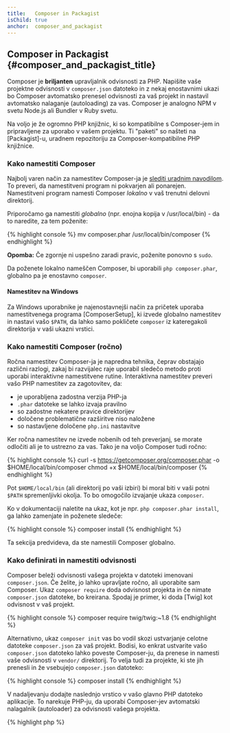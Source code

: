 ```yaml
---
title:   Composer in Packagist
isChild: true
anchor:  composer_and_packagist
---
```


## Composer in Packagist {#composer_and_packagist_title}

Composer je **briljanten** upravljalnik odvisnosti za PHP. Napišite vaše projektne odvisnosti v `composer.json` datoteko in z nekaj enostavnimi ukazi bo Composer avtomatsko prenesel odvisnosti za vaš projekt in nastavil avtomatsko nalaganje (autoloading) za vas. Composer je analogno NPM v svetu Node.js ali Bundler v Ruby svetu.

Na voljo je že ogromno PHP knjižnic, ki so kompatibilne s Composer-jem in pripravljene za uporabo v vašem projektu. Ti
"paketi" so našteti na [Packagist]-u, uradnem repozitoriju za Composer-kompatibilne PHP knjižnice.

### Kako namestiti Composer

Najbolj varen način za namestitev Composer-ja je [slediti uradnim navodilom](https://getcomposer.org/download/).
To preveri, da namestitveni program ni pokvarjen ali ponarejen.
Namestitveni program namesti Composer *lokalno* v vaš trenutni delovni direktorij.

Priporočamo ga namestiti *globalno* (npr. enojna kopija v /usr/local/bin) - da to naredite, za tem poženite:

{% highlight console %}
mv composer.phar /usr/local/bin/composer
{% endhighlight %}

**Opomba:** Če zgornje ni uspešno zaradi pravic, poženite ponovno s `sudo`.

Da poženete lokalno nameščen Composer, bi uporabili `php composer.phar`, globalno pa je enostavno `composer`.

#### Namestitev na Windows

Za Windows uporabnike je najenostavnejši način za pričetek uporaba namestitvenega programa [ComposerSetup], ki
izvede globalno namestitev in nastavi vašo `$PATH`, da lahko samo pokličete `composer` iz kateregakoli
direktorija v vaši ukazni vrstici.

### Kako namestiti Composer (ročno)

Ročna namestitev Composer-ja je napredna tehnika, čeprav obstajajo različni razlogi, zakaj
bi razvijalec raje uporabil sledečo metodo proti uporabi interaktivne namestitvene rutine. Interaktivna
namestitev preveri vašo PHP namestitev za zagotovitev, da:

- je uporabljena zadostna verzija PHP-ja
- `.phar` datoteke se lahko izvaja pravilno
- so zadostne nekatere pravice direktorijev
- določene problematične razširitve niso naložene
- so nastavljene določene `php.ini` nastavitve

Ker ročna namestitev ne izvede nobenih od teh preverjanj, se morate odločiti ali je to
ustrezno za vas. Tako je na voljo Composer tudi ročno:

{% highlight console %}
curl -s https://getcomposer.org/composer.phar -o $HOME/local/bin/composer
chmod +x $HOME/local/bin/composer
{% endhighlight %}

Pot `$HOME/local/bin` (ali direktorij po vaši izbiri) bi moral biti v vaši potni `$PATH` spremenljivki okolja.
To bo omogočilo izvajanje ukaza `composer`.

Ko v dokumentaciji naletite na ukaz, kot je npr. `php composer.phar install`, ga lahko
zamenjate in poženete sledeče:

{% highlight console %}
composer install
{% endhighlight %}

Ta sekcija predvideva, da ste namestili Composer globalno.

### Kako definirati in namestiti odvisnosti

Composer beleži odvisnosti vašega projekta v datoteki imenovani `composer.json`. Če želite, jo lahko upravljate
ročno, ali uporabite sam Composer. Ukaz `composer require` doda odvisnost projekta
in če nimate `composer.json` datoteke, bo kreirana. Spodaj je primer, ki doda [Twig]
kot odvisnost v vaš projekt.

{% highlight console %}
composer require twig/twig:~1.8
{% endhighlight %}

Alternativno, ukaz `composer init` vas bo vodil skozi ustvarjanje celotne datoteke `composer.json`
za vaš projekt. Bodisi, ko enkrat ustvarite vašo `composer.json` datoteko lahko poveste Composer-ju,
da prenese in namesti vaše odvisnosti v `vendor/` direktorij. To velja tudi za projekte,
ki ste jih prenesli in že vsebujejo `composer.json` datoteko:

{% highlight console %}
composer install
{% endhighlight %}

V nadaljevanju dodajte naslednjo vrstico v vašo glavno PHP datoteko aplikacije. To narekuje PHP-ju, da uporabi Composer-jev
avtomatski nalagalnik (autoloader) za odvisnosti vašega projekta.

{% highlight php %}
<?php
require 'vendor/autoload.php';
{% endhighlight %}

Sedaj lahko uporabite odvisnosti vašega projekta in bodo avtomatsko naložene na zahtevo.

### Posodobitev vaših odvisnosti

Composer ustvari datoteko imenovano `composer.lock`, ki shrani točno verzijo za vsak paket, ki ga je
prenesel, ko ste prvič pognali ukaz `composer install`. Če delite vaš projekt z drugimi, zagotovite, da je datoteka `composer.lock`
vključena, tako da bodo ob ukazu `composer install` dobili enake verzije kot vi. Za posodobitev vaših odvisnosti poženite ukaz `composer update`. Ne uporabljajte `composer update`, ko nalagate aplikacijo na strežnik. Takrat poženite samo `composer install`, drugače boste lahko imeli drugačne verzije paketov v produkciji.

To je najbolj uporabno, ko definirate vaše verzije zahtev fleksibilno. Na primer zahtevana verzija
`~1.8` pomeni "karkoli novejše od `1.8.0`, vendar manj kot `2.0.x-dev`". Lahko uporabite tudi
nadomestni znak `*` kot pri `1.8.*`. Sedaj bo Composer ukaz `php composer.phar update` nadgradil vse vaše
odvisnosti na najnovejše verzije, ki ustrezajo omejitvam, ki ste jih definirali.

### Obvestila posodobitev

Da dobite obvestila o novih verzijah izdaj se lahko naročite na [libraries.io], spletno storitev,
ki nadzira odvisnosti in pošilja e-pošto z novimi izdajami paketov.

### Preverjanje vaših odvisnosti za varnostnimi težavami

[Security Advisories Checker] je spletni servis in orodje za ukazno vrstico (CLI), ki bo tako preučil vašo datoteko `composer.lock`
kot vam tudi povedal, če potrebujete kakšne posodobitve za vaše odvisnosti.

### Upravljanje globalnih odvisnosti s Composer-jem

Composer lahko tudi upravlja globalne odvisnosti in njihove zagonske datoteke. Uporaba je enostavna, vse kar morate
narediti je, da dodate predpono `global` vašim ukazom. Če na primer želite namestiti PHPUnit in ga imeti
na voljo globalno, poženite sledeči ukaz:

{% highlight console %}
composer global require phpunit/phpunit
{% endhighlight %}

To bo ustvarilo mapo `~/.composer`, kjer bodo domovale vaše globalne odvisnosti. Da imate nameščene
paketne zagonske datoteke in na voljo kjerkoli, bi potem dodali `~/.composer/vendor/bin` k vaši
spremenljivki `$PATH`.

* [Naučite se o Composer-ju]


[Packagist]: http://packagist.org/
[Twig]: http://twig.sensiolabs.org
[libraries.io]: https://libraries.io/
[Security Advisories Checker]: https://security.symfony.com/
[Naučite se o Composer-ju]: http://getcomposer.org/doc/00-intro.md
[ComposerSetup]: https://getcomposer.org/Composer-Setup.exe
